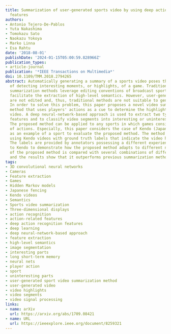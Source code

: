 ```yaml
---
title: Summarization of user-generated sports video by using deep action recognition
  features
authors:
- Antonio Tejero-De-Pablos
- Yuta Nakashima
- Tomokazu Sato
- Naokazu Yokoya
- Marko Linna
- Esa Rahtu
date: '2018-08-01'
publishDate: '2024-01-15T05:00:59.828966Z'
publication_types:
- article-journal
publication: '*IEEE Transactions on Multimedia*'
doi: 10.1109/TMM.2018.2794265
abstract: Automatically generating a summary of a sports video poses the challenge
  of detecting interesting moments, or highlights, of a game. Traditional sports video
  summarization methods leverage editing conventions of broadcast sports video that
  facilitate the extraction of high-level semantics. However, user-generated videos
  are not edited and, thus, traditional methods are not suitable to generate a summary.
  In order to solve this problem, this paper proposes a novel video summarization
  method that uses players' actions as a cue to determine the highlights of the original
  video. A deep neural-network-based approach is used to extract two types of action-related
  features and to classify video segments into interesting or uninteresting parts.
  The proposed method can be applied to any sports in which games consist of a succession
  of actions. Especially, this paper considers the case of Kendo (Japanese fencing)
  as an example of a sport to evaluate the proposed method. The method is trained
  using Kendo videos with ground truth labels that indicate the video highlights.
  The labels are provided by annotators possessing a different experience with respect
  to Kendo to demonstrate how the proposed method adapts to different needs. The performance
  of the proposed method is compared with several combinations of different features,
  and the results show that it outperforms previous summarization methods.
tags:
- 3D convolutional neural networks
- Cameras
- Feature extraction
- Games
- Hidden Markov models
- Japanese fencing
- Kendo videos
- Semantics
- Sports video summarization
- Three-dimensional displays
- action recognition
- action-related features
- deep action recognition features
- deep learning
- deep neural-network-based approach
- feature extraction
- high-level semantics
- image segmentation
- interesting parts
- long short-term memory
- neural nets
- player action
- sport
- uninteresting parts
- user-generated sport video summarization method
- user-generated video
- video highlights
- video segments
- video signal processing
links:
- name: arXiv
  url: https://arxiv.org/abs/1709.08421
- name: URL
  url: https://ieeexplore.ieee.org/document/8259321
---
```

